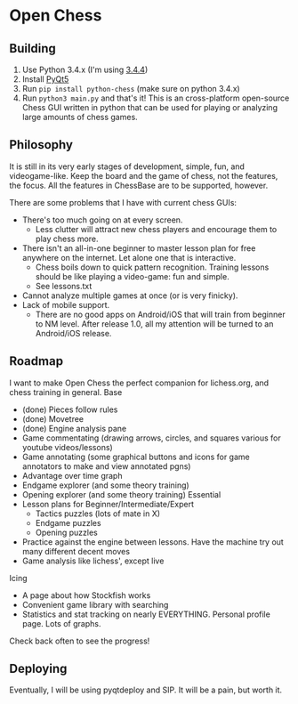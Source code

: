 # Open Chess
## Building
1. Use Python 3.4.x (I'm using [3.4.4](https://www.python.org/downloads/release/python-344/))
2. Install [PyQt5](https://www.riverbankcomputing.com/software/pyqt/download5)
3. Run `pip install python-chess` (make sure on python 3.4.x)
4. Run `python3 main.py` and that's it!
This is an cross-platform open-source Chess GUI written in python that can be used for playing or analyzing large amounts of chess games.

## Philosophy
It is still in its very early stages of development,  simple, fun, and videogame-like. Keep the board and the game of chess, not the features, the focus. All the features in ChessBase are to be supported, however.

There are some problems that I have with current chess GUIs:
- There's too much going on at every screen.
    - Less clutter will attract new chess players and encourage them to play chess more.
- There isn't an all-in-one beginner to master lesson plan for free anywhere on the internet. Let alone one that is interactive.
    - Chess boils down to quick pattern recognition. Training lessons should be like playing a video-game: fun and simple.
    - See lessons.txt
- Cannot analyze multiple games at once (or is very finicky).
- Lack of mobile support.
    - There are no good apps on Android/iOS that will train from beginner to NM level. After release 1.0, all my attention will be turned to an Android/iOS release.

## Roadmap
I want to make Open Chess the perfect companion for lichess.org, and chess training in general.
Base
- (done) Pieces follow rules
- (done) Movetree
- (done) Engine analysis pane
- Game commentating (drawing arrows, circles, and squares various for youtube videos/lessons)
- Game annotating (some graphical buttons and icons for game annotators to make and view annotated pgns)
- Advantage over time graph
- Endgame explorer (and some theory training)
- Opening explorer (and some theory training)
Essential
- Lesson plans for Beginner/Intermediate/Expert
	- Tactics puzzles (lots of mate in X)
	- Endgame puzzles
	- Opening puzzles
- Practice against the engine between lessons. Have the machine try out many different decent moves
- Game analysis like lichess', except live

Icing
- A page about how Stockfish works
- Convenient game library with searching
- Statistics and stat tracking on nearly EVERYTHING. Personal profile page. Lots of graphs.


Check back often to see the progress!

## Deploying
Eventually, I will be using pyqtdeploy and SIP. It will be a pain, but worth it.
